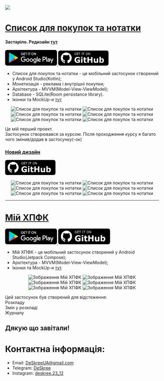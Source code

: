 <p align="left"> 
    <!--  <a href="" download><img src="https://img.shields.io/badge/Resume-ff69b4.svg?style=for-the-badge&logo=codeigniter&logoColor=white"></a> -->
    <a href="mailto:deskreeua@gmail.com"><img src="https://img.shields.io/badge/Email-DeSkree-8056d5.svg?style=for-the-badge&logo=minutemailer&logoColor=white">
</p>

# [Список для покупок та нотатки](https://play.google.com/store/apps/details?id=com.deskree.shoppinglist)
#### Застаріло. Редизайн [тут](https://github.com/Pro100DeSkree/ShoppingList)

<p align="left">  
    <a href="https://play.google.com/store/apps/details?id=com.deskree.shoppinglist">
        <img src="./img/google_play.svg" width="170" > 
    </a>
    <a href="https://github.com/Pro100DeSkree/ShoppingList/tree/shoppinglist-old">
        <img src="./img/github.svg" alt="GitHub" width="165">
  </a>
</p>


* Список для покупок та нотатки - це мобільний застосунок створений у Android Studio(Kotlin);
* Монетизація - реклама і внутрішні покупки;
* Архітектура - MVVM(Model-View-ViewModel);
* Database - SQLite(Room persistance library).
* Іконки та MockUp-и [тут](https://www.figma.com/file/fuZL9dSefOmaLhxowA8wZC/Icon-Shopping-List?node-id=0%3A1&t=JoCfrPpNrWxCHq7K-1)

<p align="center">
    <img src="https://play-lh.googleusercontent.com/BdO6CaMbu4NKNUexroRXximZrwtXKKDWyjhji7_jtKmyhUPEQ56yMtGjwflsQ_pZKQ=w2560-h1440" width="130" title="Список для покупок та нотатки">
    <img src="https://play-lh.googleusercontent.com/5g2CuoxKmoBGXcxBoBX7cVToupEQB_vjCO_yv-clNsaXzOqfKDPBCzMeYhz0ySAzco8u=w2560-h1440" width="130" title="Список для покупок та нотатки">
    <img src="https://play-lh.googleusercontent.com/W4MZFn7KRylzNPC2cbF6qPj2wF7FuZx7PvaNCimzgHvGkmvgBJpeqxpX7kYfdcL5b5s=w2560-h1440" width="130" title="Список для покупок та нотатки">
    <img src="https://play-lh.googleusercontent.com/13IaHn0t3ZwJVc81bXWRvK-PLjScgc_nzTQQfqMZpNbiaaVrrQVk2rNyhZl9Hr7kGw=w2560-h1440" width="130" title="Список для покупок та нотатки">
    <img src="https://play-lh.googleusercontent.com/re7q5UbZ3fht-xtedwIgppyBYl6kW1hUuDNs7RR3cln2K-7cX6LUZ6zpvPhLfgMByRqA=w2560-h1440" width="130" title="Список для покупок та нотатки">
    <img src="https://play-lh.googleusercontent.com/WEdZERdu2QHU6b17dlpZAQ7VkwDIrl0eY199KcxTE1qbiyD1IHJAfahLHUKuSROeAR0=w2560-h1440" width="130" title="Список для покупок та нотатки" >
</p>

Це мій перший проект.<br>Застосунок створювався за курсом. Після проходження курсу я багато чого змінив/додав в застосунку(-ок)

### [Новий дизайн](https://github.com/Pro100DeSkree/ShoppingList)

<p align="left">
    <a href="https://github.com/Pro100DeSkree/ShoppingList">
        <img src="./img/github.svg" alt="GitHub" width="165">
  </a>
</p>

<p align="center">
    <img src="https://play-lh.googleusercontent.com/-qUA5beFAEFlmu22L6mFARM7AwaA23YdnXUsKrBSiBnds5c_VxdXDHjTQuBoyU-pOg=w2560-h1440" width="130" title="Список для покупок та нотатки">
    <img src="https://play-lh.googleusercontent.com/YVY2OyZ_b2HFymHkJTYtBu9x8Kc5FwDU52cm1dUqTK4ZX4WZNFyILrqWnS64DGCuJTfc=w2560-h1440" width="130" title="Список для покупок та нотатки">
    <img src="https://play-lh.googleusercontent.com/OK-2crFt0DqT4zXD7kEYIr0aHZoupRx-LdeUoOi-Wzxh2kp_6-ktcTBtjrFaXeVQIoB1=w2560-h1440" width="130" title="Список для покупок та нотатки">
    <img src="https://play-lh.googleusercontent.com/qeTG70Ea84M8h4WE9B9R03bKR7cyduP4ZhqYtIrLvIH8wAKcyoh0FC7t7BhpsOQzkg=w2560-h1440" width="130" title="Список для покупок та нотатки">
    <img src="https://play-lh.googleusercontent.com/YDjJ21a_WZxw8jhUvrC0sKyXtPdGE22nnc3a7lyuOD0lVfwulSAS9NqNczFlOcDvE5Y=w2560-h1440" width="130" title="Список для покупок та нотатки">
    <img src="https://play-lh.googleusercontent.com/IFd6D35WMaz9EPpXov_PPEdynRc-UA0mXji4nhw0Utyl2UaFQneHUqufN9BMTJC4m94=w2560-h1440" width="130" title="Список для покупок та нотатки" >
</p>

<hr>

# [Мій ХПФК](https://play.google.com/store/apps/details?id=com.deskree.mykpvc)

<p align="left">  
    <a href="https://play.google.com/store/apps/details?id=com.deskree.mykpvc">
        <img src="./img/google_play.svg" width="170" > 
    </a>
<a href="https://github.com/Pro100DeSkree/MyKPVC">
    <img src="./img/github.svg" alt="GitHub" width="170">
  </a>
</p>


* Мій ХПФК - це мобільний застосунок створений у Android Studio(Jetpack Compose);
* Архітектура - MVVM(Model-View-ViewModel);
* Іконки та MockUp-и [тут](https://www.figma.com/design/cxZqe2qmpaVBnyI0HxYXq9/My-KPVC?node-id=0-1&t=IUd4aRPcFa8VX45V-1)

<p align="center">
    <img src="https://play-lh.googleusercontent.com/9Jnbt_rkhkso6T_1lL7PJq6UFidgwDFtnHKYBVMS080y0QhNs7YAMovW6MFIAFBRZw=w2560-h1440" width="130" title="Зображення Мій ХПФК">
    <img src="https://play-lh.googleusercontent.com/A-QbwxG89jExOvhHF8nEzsgcKH_9LLNKJG6jMvLB14C88FcYj8t3KYcfhJ7ZLd_Yh89Y=w2560-h1440" width="130" title="Зображення Мій ХПФК">
    <img src="https://play-lh.googleusercontent.com/3QkRzy3PocN8Id16ljxgfBp2ftlU4NskS9cZd2yeAMBBsaknCG8GM2dUi1AHBPERTTTn=w2560-h1440" width="130" title="Зображення Мій ХПФК">
    <img src="https://play-lh.googleusercontent.com/gqb6inFdjWsk6UTW60dTyMM2QDL2pVRkC2ZHhhrU04RPNUtu2QUd85zuklBx00zIx1aO=w2560-h1440" width="130" title="Зображення Мій ХПФК">
    <img src="https://play-lh.googleusercontent.com/B_WEr7rwuKaTpEqq5ciWg5r7xmg3GqFks4gJZ1bb2SdshKUZhyKJMunCoHzBn4IPig=w2560-h1440" width="130" title="Зображення Мій ХПФК">
    <img src="https://play-lh.googleusercontent.com/H0l0ORaODKfYnNonOhKyBtoJEcQ2nIu8OLhggn1VbLlJvRLagqB3Qzw4pL0GgDzm5YKl=w2560-h1440" width="130" title="Зображення Мій ХПФК" >
</p>

Цей застосунок був створений для відстеження:<br>Розкладу<br>Змін у розкладі<br>Журналу


## Дякую що завітали!

# Контактна інформація:

- Email: DeSkreeUA@gmail.com
- Telegram: [DeSkree](https://t.me/DeSkree?fbclid=PAAaafKbeNSK-MSOHDwfAzlKyzGAT3L-cFuzY1S94qjXJflL4408ptMmhlCbk)
- Instagram: [deskree.23_12](https://www.instagram.com/deskree.23_12/)
